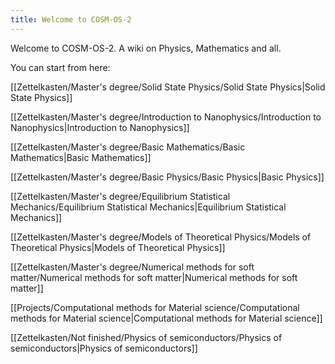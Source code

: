 ```yaml
---
title: Welcome to COSM-OS-2
---
```

Welcome to COSM-OS-2.
A wiki on Physics, Mathematics and all.

You can start from here:

[[Zettelkasten/Master's degree/Solid State Physics/Solid State Physics|Solid State Physics]]

[[Zettelkasten/Master's degree/Introduction to Nanophysics/Introduction to Nanophysics|Introduction to Nanophysics]]

[[Zettelkasten/Master's degree/Basic Mathematics/Basic Mathematics|Basic Mathematics]]

[[Zettelkasten/Master's degree/Basic Physics/Basic Physics|Basic Physics]]

[[Zettelkasten/Master's degree/Equilibrium Statistical Mechanics/Equilibrium Statistical Mechanics|Equilibrium Statistical Mechanics]]

[[Zettelkasten/Master's degree/Models of Theoretical Physics/Models of Theoretical Physics|Models of Theoretical Physics]]

[[Zettelkasten/Master's degree/Numerical methods for soft matter/Numerical methods for soft matter|Numerical methods for soft matter]]

[[Projects/Computational methods for Material science/Computational methods for Material science|Computational methods for Material science]]

[[Zettelkasten/Not finished/Physics of semiconductors/Physics of semiconductors|Physics of semiconductors]]